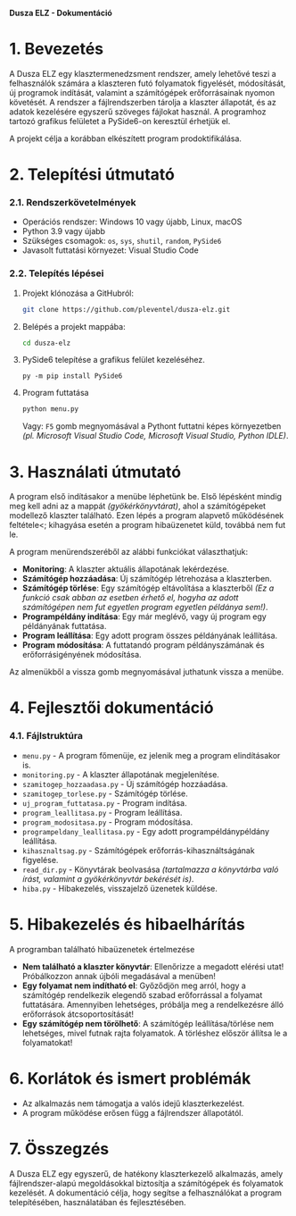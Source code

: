**Dusza ELZ - Dokumentáció**

# 1. Bevezetés
A Dusza ELZ egy klasztermenedzsment rendszer, amely lehetővé teszi a felhasználók számára a klaszteren futó folyamatok figyelését, módosítását, új programok indítását, valamint a számítógépek erőforrásainak nyomon követését. A rendszer a fájlrendszerben tárolja a klaszter állapotát, és az adatok kezelésére egyszerű szöveges fájlokat használ. A programhoz tartozó grafikus felületet a PySide6-on keresztül érhetjük el.

A projekt célja a korábban elkészített program prodoktifikálása.

# 2. Telepítési útmutató
### 2.1. Rendszerkövetelmények
- Operációs rendszer: Windows 10 vagy újabb, Linux, macOS
- Python 3.9 vagy újabb
- Szükséges csomagok: `os`, `sys`, `shutil`, `random`, `PySide6`
- Javasolt futtatási környezet: Visual Studio Code

### 2.2. Telepítés lépései
1. Projekt klónozása a GitHubról:
   ```bash
   git clone https://github.com/pleventel/dusza-elz.git
   ```
2. Belépés a projekt mappába:
   ```bash
   cd dusza-elz
   ```

3. PySide6 telepítése a grafikus felület kezeléséhez.
    ```
    py -m pip install PySide6
    ```

4. Program futtatása
   ```bash
   python menu.py
   ```

   Vagy: `F5` gomb megnyomásával a Pythont futtatni képes környezetben *(pl. Microsoft Visual Studio Code, Microsoft Visual Studio, Python IDLE)*.

# 3. Használati útmutató
A program első indításakor a menübe léphetünk be. Első lépésként mindig meg kell adni az a mappát *(gyökérkönyvtárat)*, ahol a számítógépeket modellező klaszter található. Ezen lépés a program alapvető működésének feltétele<; kihagyása esetén a program hibaüzenetet küld, továbbá nem fut le.

A program menürendszeréből az alábbi funkciókat választhatjuk:
- **Monitoring**: A klaszter aktuális állapotának lekérdezése.
- **Számítógép hozzáadása**: Új számítógép létrehozása a klaszterben.
- **Számítógép törlése**: Egy számítógép eltávolítása a klaszterből *(Ez a funkció csak abban az esetben érhető el, hogyha az adott számítógépen nem fut egyetlen program egyetlen példánya sem!)*.
- **Programpéldány indítása**: Egy már meglévő, vagy új program egy példányának futtatása.
- **Program leállítása**: Egy adott program összes példányának leállítása.
- **Program módosítása**: A futtatandó program példányszámának és erőforrásigényének módosítása.

Az almenükből a vissza gomb megnyomásával juthatunk vissza a menübe.

# 4. Fejlesztői dokumentáció
### 4.1. Fájlstruktúra
- `menu.py` - A program főmenüje, ez jelenik meg a program elindításakor is.
- `monitoring.py` - A klaszter állapotának megjelenítése.
- `szamitogep_hozzaadasa.py` - Új számítógép hozzáadása.
- `szamitogep_torlese.py` - Számítógép törlése.
- `uj_program_futtatasa.py` - Program indítása.
- `program_leallitasa.py` - Program leállítása.
- `program_modositasa.py` - Program módosítása.
- `programpeldany_leallitasa.py` - Egy adott programpéldánypéldány leállítása.
- `kihasznaltsag.py` - Számítógépek erőforrás-kihasználtságának figyelése.
- `read_dir.py` - Könyvtárak beolvasása *(tartalmazza a könyvtárba való írást, valamint a gyökérkönyvtár bekérését is)*.
- `hiba.py` - Hibakezelés, visszajelző üzenetek küldése.

# 5. Hibakezelés és hibaelhárítás
A programban található hibaüzenetek értelmezése
- **Nem található a klaszter könyvtár**: Ellenőrizze a megadott elérési utat! Próbálkozzon annak újbóli megadásával a menüben!
- **Egy folyamat nem indítható el**: Győződjön meg arról, hogy a számítógép rendelkezik elegendő szabad erőforrással a folyamat futtatására. Amennyiben lehetséges, próbálja meg a rendelkezésre álló erőforrások átcsoportosítását!
- **Egy számítógép nem törölhető**: A számítógép leállítása/törlése nem lehetséges, mivel futnak rajta folyamatok. A törléshez először állítsa le a folyamatokat!

# 6. Korlátok és ismert problémák
- Az alkalmazás nem támogatja a valós idejű klaszterkezelést.
- A program működése erősen függ a fájlrendszer állapotától.

# 7. Összegzés
A Dusza ELZ egy egyszerű, de hatékony klaszterkezelő alkalmazás, amely fájlrendszer-alapú megoldásokkal biztosítja a számítógépek és folyamatok kezelését. A dokumentáció célja, hogy segítse a felhasználókat a program telepítésében, használatában és fejlesztésében.

